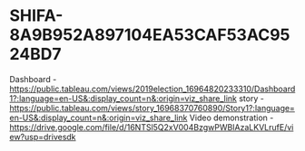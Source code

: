 # SHIFA-8A9B952A897104EA53CAF53AC9524BD7

Dashboard - https://public.tableau.com/views/2019election_16964820233310/Dashboard1?:language=en-US&:display_count=n&:origin=viz_share_link
story -https://public.tableau.com/views/story_16968370760890/Story1?:language=en-US&:display_count=n&:origin=viz_share_link
Video demonstration - https://drive.google.com/file/d/16NTSl5Q2xV004BzgwPWBIAzaLKVLrufE/view?usp=drivesdk
